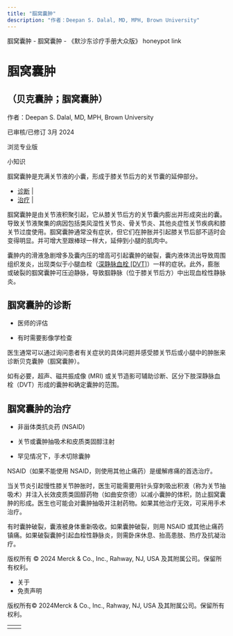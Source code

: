 ```yaml
---
title: "腘窝囊肿"
description: "作者：Deepan S. Dalal, MD, MPH, Brown University"
---
```


﻿腘窝囊肿 \- 腘窝囊肿 \- 《默沙东诊疗手册大众版》 honeypot link

# 腘窝囊肿

## （贝克囊肿；腘窝囊肿）

作者：Deepan S. Dalal, MD, MPH, Brown University

已审核/已修订 3月 2024

浏览专业版

小知识

腘窝囊肿是充满关节液的小囊，形成于膝关节后方的关节囊的延伸部分。

- [诊断](#诊断_v38404709_zh) \|
- [治疗](#治疗_v38404721_zh) \|

腘窝囊肿是由关节液积聚引起，它从膝关节后方的关节囊内膨出并形成突出的囊。导致关节液聚集的病因包括类风湿性关节炎、骨关节炎、其他炎症性关节疾病和膝关节过度使用。腘窝囊肿通常没有症状，但它们在肿胀并引起膝关节后部不适时会变得明显。并可增大至跟棒球一样大，延伸到小腿的肌肉中。

囊肿内的滑液急剧增多及囊内压的增高可引起囊肿的破裂，囊内液体流出导致周围组织发炎，出现类似于小腿血栓（[深静脉血栓 \[DVT\]](./{A91E1523-74AB-44F1-97CF-F3E1894FEE6B}.html)）一样的症状。此外，膨胀或破裂的腘窝囊肿可压迫静脉，导致腘静脉（位于膝关节后方）中出现血栓性静脉炎。

## 腘窝囊肿的诊断

- 医师的评估

- 有时需要影像学检查


医生通常可以通过询问患者有关症状的具体问题并感受膝关节后或小腿中的肿胀来诊断贝克囊肿（腘窝囊肿）。

如有必要，超声、磁共振成像 (MRI) 或关节造影可辅助诊断、区分下肢深静脉血栓（DVT）形成的囊肿和确定囊肿的范围。

## 腘窝囊肿的治疗

- 非甾体类抗炎药 (NSAID)

- 关节或囊肿抽吸术和皮质类固醇注射

- 罕见情况下，手术切除囊肿


NSAID（如果不能使用 NSAID，则使用其他止痛药）是缓解疼痛的首选治疗。

当关节炎引起慢性膝关节肿胀时，医生可能需要用针头穿刺吸出积液（称为关节抽吸术）并注入长效皮质类固醇药物（如曲安奈德）以减小囊肿的体积，防止腘窝囊肿的形成。医生也可能会对囊肿抽吸并注射药物。如果其他治疗无效，可采用手术治疗。

有时囊肿破裂，囊液被身体重新吸收。如果囊肿破裂，则用 NSAID 或其他止痛药镇痛。如果破裂囊肿引起血栓性静脉炎，则需卧床休息、抬高患肢、热疗及抗凝治疗。



版权所有 © 2024
Merck & Co., Inc., Rahway, NJ, USA 及其附属公司。保留所有权利。

- 关于
- 免责声明

版权所有© 2024Merck & Co., Inc., Rahway, NJ, USA 及其附属公司。保留所有权利。

|     |     |
| --- | --- |
|  |  |